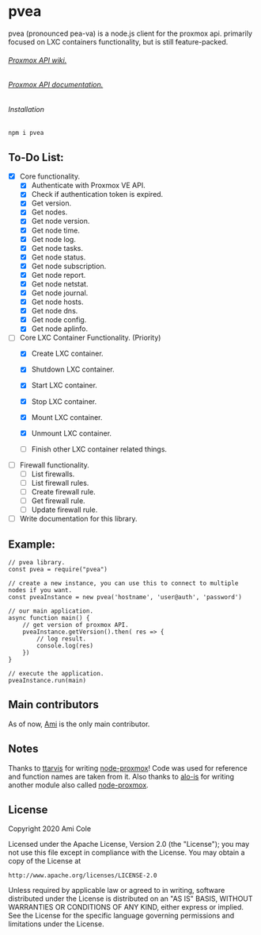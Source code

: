 # pvea
pvea (pronounced pea-va) is a node.js client for the proxmox api. primarily focused on LXC containers functionality, but is still feature-packed.

###### [Proxmox API wiki.](https://pve.proxmox.com/wiki/Proxmox_VE_API)
###### [Proxmox API documentation.](https://pve.proxmox.com/pve-docs/api-viewer/index.html)

###### Installation
  `npm i pvea`


## To-Do List:

- [X] Core functionality.
    - [X] Authenticate with Proxmox VE API.
    - [X] Check if authentication token is expired.
    - [X] Get version.
    - [X] Get nodes.
    - [X] Get node version.
    - [X] Get node time.
    - [X] Get node log.
    - [X] Get node tasks.
    - [X] Get node status.
    - [X] Get node subscription.
    - [X] Get node report.
    - [X] Get node netstat.
    - [X] Get node journal.
    - [X] Get node hosts.
    - [X] Get node dns.
    - [X] Get node config.
    - [X] Get node aplinfo.

- [ ]  Core LXC Container Functionality. (Priority)
    - [X] Create LXC container.
    - [X] Shutdown LXC container.
    - [X] Start LXC container.
    - [X] Stop LXC container.
    - [X] Mount LXC container.
    - [X] Unmount LXC container.
    - [ ] Finish other LXC container related things.


- [ ] Firewall functionality.
    - [ ] List firewalls.
    - [ ] List firewall rules.
    - [ ] Create firewall rule.
    - [ ] Get firewall rule.
    - [ ] Update firewall rule.

- [ ] Write documentation for this library.

## Example:
    // pvea library.
    const pvea = require("pvea")

    // create a new instance, you can use this to connect to multiple nodes if you want.
    const pveaInstance = new pvea('hostname', 'user@auth', 'password')

    // our main application.
    async function main() {
        // get version of proxmox API.
        pveaInstance.getVersion().then( res => {
            // log result.
            console.log(res)
        })
    }

    // execute the application.
    pveaInstance.run(main)


## Main contributors
As of now, [Ami](https://github.com/AmiCole) is the only main contributor.


## Notes
Thanks to [ttarvis](https://github.com/ttarvis) for writing [node-proxmox](https://github.com/ttarvis/node-proxmox)! Code was used for reference and function names are taken from it. Also thanks to [alo-is](https://github.com/alo-is) for writing another module also called [node-proxmox](https://github.com/alo-is/node-proxmox).

## License

Copyright 2020 Ami Cole

Licensed under the Apache License, Version 2.0 (the "License");
you may not use this file except in compliance with the License.
You may obtain a copy of the License at

    http://www.apache.org/licenses/LICENSE-2.0

Unless required by applicable law or agreed to in writing, software
distributed under the License is distributed on an "AS IS" BASIS,
WITHOUT WARRANTIES OR CONDITIONS OF ANY KIND, either express or implied.
See the License for the specific language governing permissions and
limitations under the License.
